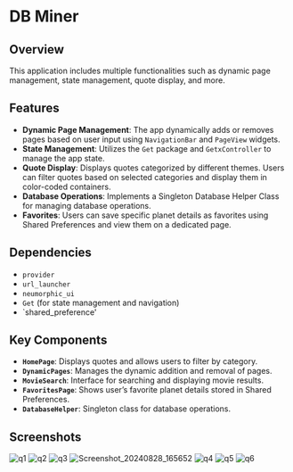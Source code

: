 # DB Miner

## Overview

This application includes multiple functionalities such as dynamic page management, state management, quote display, and more.

## Features

- **Dynamic Page Management**: The app dynamically adds or removes pages based on user input using `NavigationBar` and `PageView` widgets.
- **State Management**: Utilizes the `Get` package and `GetxController` to manage the app state.
- **Quote Display**: Displays quotes categorized by different themes. Users can filter quotes based on selected categories and display them in color-coded containers.
- **Database Operations**: Implements a Singleton Database Helper Class for managing database operations.
- **Favorites**: Users can save specific planet details as favorites using Shared Preferences and view them on a dedicated page.

 ## Dependencies

- `provider`
- `url_launcher`
- `neumorphic_ui`
- `Get` (for state management and navigation)
- `shared_preference'

## Key Components

- **`HomePage`**: Displays quotes and allows users to filter by category.
- **`DynamicPages`**: Manages the dynamic addition and removal of pages.
- **`MovieSearch`**: Interface for searching and displaying movie results.
- **`FavoritesPage`**: Shows user’s favorite planet details stored in Shared Preferences.
- **`DatabaseHelper`**: Singleton class for database operations.



## Screenshots

![q1](https://github.com/user-attachments/assets/bf2d5e4d-b653-4368-8115-349f07f0890b)
![q2](https://github.com/user-attachments/assets/39629536-92d6-4dbc-91a6-85b0cc9f9d3b)
![q3](https://github.com/user-attachments/assets/0f43379a-216d-4d27-82db-03e1b1e35383)
![Screenshot_20240828_165652](https://github.com/user-attachments/assets/7b2c5ec9-47b9-4ece-b3da-6db4b159dd69)
![q4](https://github.com/user-attachments/assets/6b5663a8-f7f8-493f-8044-6f22506f0682)
![q5](https://github.com/user-attachments/assets/8b5c99bb-1db6-443c-81d4-bdc43059c506)
![q6](https://github.com/user-attachments/assets/d0bc27cc-a7bf-4388-b570-72f8b97ef0af)
